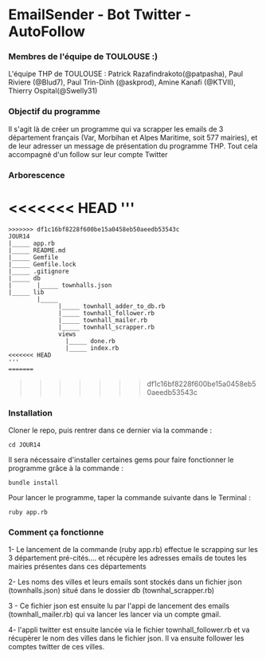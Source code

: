 # EmailSender - Bot Twitter - AutoFollow 

### Membres de l'équipe de TOULOUSE :)

L'équipe THP de TOULOUSE : 
Patrick Razafindrakoto(@patpasha), Paul Riviere (@Blud7), Paul Trin-Dinh (@askprod), 
Amine Kanafi (@KTVII), Thierry Ospital(@Swelly31)

### Objectif du programme

Il s'agit là de créer un programme qui va scrapper les emails de 3 département français (Var, Morbihan et Alpes Maritime, soit 577 mairies), et de leur adresser un message de présentation du programme THP. Tout cela accompagné d'un follow sur leur compte Twitter

### Arborescence
<<<<<<< HEAD
'''
=======
```
>>>>>>> df1c16bf8228f600be15a0458eb50aeedb53543c
JOUR14
|_____ app.rb
|_____ README.md
|_____ Gemfile
|_____ Gemfile.lock
|_____ .gitignore
|_____ db
|       |_____ townhalls.json
|_____ lib
        |_____ 
              |_____ townhall_adder_to_db.rb
              |_____ townhall_follower.rb
              |_____ townhall_mailer.rb
              |_____ townhall_scrapper.rb
              views
                |_____ done.rb
                |_____ index.rb
<<<<<<< HEAD
'''
=======
```
>>>>>>> df1c16bf8228f600be15a0458eb50aeedb53543c
###  Installation

Cloner le repo, puis rentrer dans ce dernier via la commande :

	cd JOUR14

Il sera nécessaire d'installer certaines gems pour faire fonctionner le programme grâce à la commande :

	bundle install

Pour lancer le programme, taper la commande suivante dans le Terminal :

	ruby app.rb


### Comment ça fonctionne

1- Le lancement de la commande (ruby app.rb) effectue le scrapping sur les 3 département pré-cités.... et récupère les adresses emails de toutes les mairies présentes dans ces départements

2- Les noms des villes et leurs emails sont stockés dans un fichier json (townhalls.json) situé dans le dossier db (townhal_scrapper.rb)

3 - Ce fichier json est ensuite lu par l'appi de lancement des emails (townhall_mailer.rb) qui va lancer les lancer via un compte gmail.

4- l'appli twitter est ensuite lancée via le fichier townhall_follower.rb et va récupèrer le nom des villes dans le fichier json. Il va ensuite follower les comptes twitter de ces villes.





